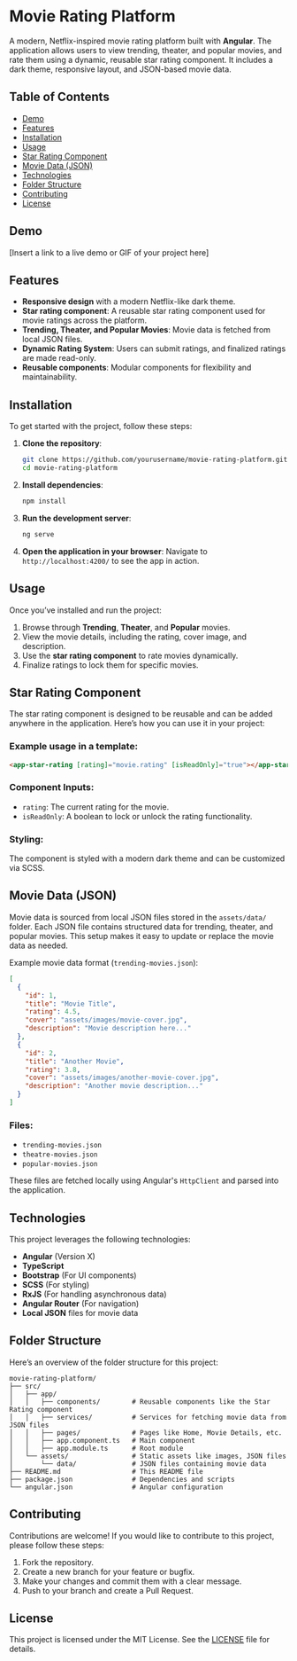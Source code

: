 
# Movie Rating Platform

A modern, Netflix-inspired movie rating platform built with **Angular**. The application allows users to view trending, theater, and popular movies, and rate them using a dynamic, reusable star rating component. It includes a dark theme, responsive layout, and JSON-based movie data.

## Table of Contents

- [Demo](#demo)
- [Features](#features)
- [Installation](#installation)
- [Usage](#usage)
- [Star Rating Component](#star-rating-component)
- [Movie Data (JSON)](#movie-data-json)
- [Technologies](#technologies)
- [Folder Structure](#folder-structure)
- [Contributing](#contributing)
- [License](#license)

## Demo

[Insert a link to a live demo or GIF of your project here]

## Features

- **Responsive design** with a modern Netflix-like dark theme.
- **Star rating component**: A reusable star rating component used for movie ratings across the platform.
- **Trending, Theater, and Popular Movies**: Movie data is fetched from local JSON files.
- **Dynamic Rating System**: Users can submit ratings, and finalized ratings are made read-only.
- **Reusable components**: Modular components for flexibility and maintainability.

## Installation

To get started with the project, follow these steps:

1. **Clone the repository**:
   ```bash
   git clone https://github.com/yourusername/movie-rating-platform.git
   cd movie-rating-platform
   ```

2. **Install dependencies**:
   ```bash
   npm install
   ```

3. **Run the development server**:
   ```bash
   ng serve
   ```

4. **Open the application in your browser**:
   Navigate to `http://localhost:4200/` to see the app in action.

## Usage

Once you’ve installed and run the project:

1. Browse through **Trending**, **Theater**, and **Popular** movies.
2. View the movie details, including the rating, cover image, and description.
3. Use the **star rating component** to rate movies dynamically.
4. Finalize ratings to lock them for specific movies.

## Star Rating Component

The star rating component is designed to be reusable and can be added anywhere in the application. Here’s how you can use it in your project:

### Example usage in a template:

```html
<app-star-rating [rating]="movie.rating" [isReadOnly]="true"></app-star-rating>
```

### Component Inputs:
- `rating`: The current rating for the movie.
- `isReadOnly`: A boolean to lock or unlock the rating functionality.

### Styling:
The component is styled with a modern dark theme and can be customized via SCSS.

## Movie Data (JSON)

Movie data is sourced from local JSON files stored in the `assets/data/` folder. Each JSON file contains structured data for trending, theater, and popular movies. This setup makes it easy to update or replace the movie data as needed.

Example movie data format (`trending-movies.json`):

```json
[
  {
    "id": 1,
    "title": "Movie Title",
    "rating": 4.5,
    "cover": "assets/images/movie-cover.jpg",
    "description": "Movie description here..."
  },
  {
    "id": 2,
    "title": "Another Movie",
    "rating": 3.8,
    "cover": "assets/images/another-movie-cover.jpg",
    "description": "Another movie description..."
  }
]
```

### Files:
- `trending-movies.json`
- `theatre-movies.json`
- `popular-movies.json`

These files are fetched locally using Angular's `HttpClient` and parsed into the application.

## Technologies

This project leverages the following technologies:

- **Angular** (Version X)
- **TypeScript**
- **Bootstrap** (For UI components)
- **SCSS** (For styling)
- **RxJS** (For handling asynchronous data)
- **Angular Router** (For navigation)
- **Local JSON** files for movie data

## Folder Structure

Here’s an overview of the folder structure for this project:

```
movie-rating-platform/
├── src/
│   ├── app/
│   │   ├── components/        # Reusable components like the Star Rating component
│   │   ├── services/          # Services for fetching movie data from JSON files
│   │   ├── pages/             # Pages like Home, Movie Details, etc.
│   │   ├── app.component.ts   # Main component
│   │   ├── app.module.ts      # Root module
│   └── assets/                # Static assets like images, JSON files
│       └── data/              # JSON files containing movie data
├── README.md                  # This README file
├── package.json               # Dependencies and scripts
└── angular.json               # Angular configuration
```

## Contributing

Contributions are welcome! If you would like to contribute to this project, please follow these steps:

1. Fork the repository.
2. Create a new branch for your feature or bugfix.
3. Make your changes and commit them with a clear message.
4. Push to your branch and create a Pull Request.

## License

This project is licensed under the MIT License. See the [LICENSE](LICENSE) file for details.

